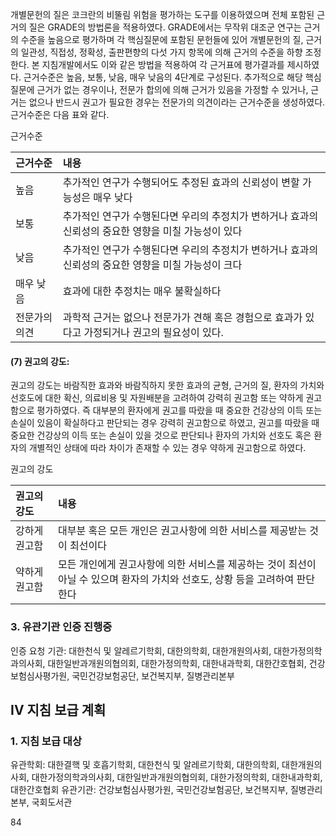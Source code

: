 개별문헌의 질은 코크란의 비뚤림 위험을 평가하는 도구를 이용하였으며 전체 포함된 근거의 질은 GRADE의 방법론을 적용하였다. GRADE에서는 무작위 대조군 연구는 근거의 수준을 높음으로 평가하며 각 핵심질문에 포함된 문헌들에 있어 개별문헌의 질, 근거의 일관성, 직접성, 정확성, 출판편향의 다섯 가지 항목에 의해 근거의 수준을 하향 조정한다. 본 지침개발에서도 이와 같은 방법을 적용하여 각 근거표에 평가결과를 제시하였다. 근거수준은 높음, 보통, 낮음, 매우 낮음의 4단계로 구성된다.
추가적으로 해당 핵심질문에 근거가 없는 경우이나, 전문가 합의에 의해 근거가 있음을 가정할 수 있거나, 근거는 없으나 반드시 권고가 필요한 경우는 전문가의 의견이라는 근거수준을 생성하였다. 근거수준은 다음 표와 같다.

근거수준

| 근거수준        | 내용                                                                      |
| :-------------- | :------------------------------------------------------------------------ |
| 높음            | 추가적인 연구가 수행되어도 추정된 효과의 신뢰성이 변할 가능성은 매우 낮다 |
| 보통            | 추가적인 연구가 수행된다면 우리의 추정치가 변하거나 효과의 신뢰성의 중요한 영향을 미칠 가능성이 있다 |
| 낮음            | 추가적인 연구가 수행된다면 우리의 추정치가 변하거나 효과의 신뢰성의 중요한 영향을 미칠 가능성이 크다 |
| 매우 낮음       | 효과에 대한 추정치는 매우 불확실하다                                      |
| 전문가의 의견   | 과학적 근거는 없으나 전문가가 견해 혹은 경험으로 효과가 있다고 가정되거나 권고의 필요성이 있다. |

#### (7) 권고의 강도:
권고의 강도는 바람직한 효과와 바람직하지 못한 효과의 균형, 근거의 질, 환자의 가치와 선호도에 대한 확신, 의료비용 및 자원배분을 고려하여 강력히 권고함 또는 약하게 권고함으로 평가하였다. 즉 대부분의 환자에게 권고를 따랐을 때 중요한 건강상의 이득 또는 손실이 있음이 확실하다고 판단되는 경우 강력히 권고함으로 하였고, 권고를 따랐을 때 중요한 건강상의 이득 또는 손실이 있을 것으로 판단되나 환자의 가치와 선호도 혹은 환자의 개별적인 상태에 따라 차이가 존재할 수 있는 경우 약하게 권고함으로 하였다.

권고의 강도

| 권고의 강도    | 내용                                                                    |
| :------------- | :---------------------------------------------------------------------- |
| 강하게 권고함  | 대부분 혹은 모든 개인은 권고사항에 의한 서비스를 제공받는 것이 최선이다 |
| 약하게 권고함  | 모든 개인에게 권고사항에 의한 서비스를 제공하는 것이 최선이 아닐 수 있으며 환자의 가치와 선호도, 상황 등을 고려하여 판단한다 |

### 3. 유관기관 인증 진행중
인증 요청 기관: 대한천식 및 알레르기학회, 대한의학회, 대한개원의사회, 대한가정의학과의사회, 대한일반과개원의협의회, 대한가정의학회, 대한내과학회, 대한간호협회, 건강보험심사평가원, 국민건강보험공단, 보건복지부, 질병관리본부

## IV 지침 보급 계획

### 1. 지침 보급 대상
유관학회: 대한결핵 및 호흡기학회, 대한천식 및 알레르기학회, 대한의학회, 대한개원의사회, 대한가정의학과의사회, 대한일반과개원의협의회, 대한가정의학회, 대한내과학회, 대한간호협회
유관기관: 건강보험심사평가원, 국민건강보험공단, 보건복지부, 질병관리본부, 국회도서관

<PAGE>84